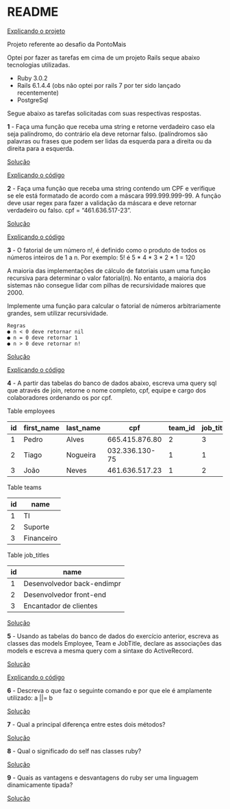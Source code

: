 # README

[Explicando o projeto](https://www.loom.com/share/1d806fa1a67a48b8aa96318aa99ff06b)

Projeto referente ao desafio da PontoMais

Optei por fazer as tarefas em cima de um projeto Rails seque abaixo tecnologias utilizadas.

* Ruby 3.0.2
* Rails 6.1.4.4 (obs não optei por rails 7 por ter sido lançado recentemente)
* PostgreSql

Segue abaixo as tarefas solicitadas com suas respectivas respostas.

**1** - Faça uma função que receba uma string e retorne verdadeiro caso ela seja palíndromo, do contrário ela deve retornar falso. (palíndromos são palavras ou frases que podem ser lidas da esquerda para a direita ou da direita para a esquerda.

  [Solução](https://github.com/LucianoPaulista/challengepontomais/pull/11)
   
  [Explicando o código ](https://www.loom.com/share/448584e5dba24982b4bb9debef459459)

**2** - Faça uma função que receba uma string contendo um CPF e verifique se ele está formatado de acordo com a máscara 999.999.999-99. A função deve usar regex para fazer a validação da máscara e deve retornar verdadeiro ou falso.
cpf = “461.636.517-23”.

  [Solução](https://github.com/LucianoPaulista/challengepontomais/pull/12)

  [Explicando o código ](https://www.loom.com/share/65e9fe2109ab4d659607ea0712b6c222)

**3** - O fatorial de um número n!, é definido como o produto de todos os números inteiros de 1
a n. Por exemplo: 5! é 5 * 4 * 3 * 2 * 1 = 120

A maioria das implementações de cálculo de fatoriais usam uma função recursiva para
determinar o valor fatorial(n). No entanto, a maioria dos sistemas não consegue lidar com
pilhas de recursividade maiores que 2000.

Implemente uma função para calcular o fatorial de números arbitrariamente grandes, sem
utilizar recursividade.

    Regras
    ● n < 0 deve retornar nil
    ● n = 0 deve retornar 1
    ● n > 0 deve retornar n!

[Solução](https://github.com/LucianoPaulista/challengepontomais/pull/13)

[Explicando o código ](https://www.loom.com/share/58989031e26749798e5b783def9d5274)

**4** - A partir das tabelas do banco de dados abaixo, escreva uma query sql que através de
join, retorne o nome completo, cpf, equipe e cargo dos colaboradores ordenando os por cpf.

Table employees

| id | first_name | last_name | cpf | team_id | job_title_id |
|---|---|---|---|---|--|
| 1 | Pedro | Alves | 665.415.876.80 | 2 | 3 |
| 2 | Tiago | Nogueira | 032.336.130-75 | 1 | 1 |
| 3 | João | Neves | 461.636.517.23 | 1 | 2 |

Table teams

| id | name |
|---|---|
| 1 | TI |
| 2 | Suporte |
| 3 | Financeiro |

Table job_titles

| id | name |
|---|---|
| 1 | Desenvolvedor back-endimpr |
| 2 | Desenvolvedor front-end |
| 3 | Encantador de clientes |

[Solução](https://github.com/LucianoPaulista/challengepontomais/issues/4#issuecomment-1008208507)

**5** - Usando as tabelas do banco de dados do exercício anterior, escreva as classes das
models Employee, Team e JobTitle, declare as associações das models e escreva a mesma
query com a sintaxe do ActiveRecord.

[Solução](https://github.com/LucianoPaulista/challengepontomais/pull/14)

[Explicando o código ](https://www.loom.com/share/ba4151a112d745028d4d83c510223319)

**6** - Descreva o que faz o seguinte comando e por que ele é amplamente utilizado: a ||= b

[Solução](https://github.com/LucianoPaulista/challengepontomais/issues/6#issuecomment-1008331894)

**7** - Qual a principal diferença entre estes dois métodos?

[Solução](https://github.com/LucianoPaulista/challengepontomais/issues/7#issuecomment-1008335178)

**8** - Qual o significado do self nas classes ruby?

[Solução](https://github.com/LucianoPaulista/challengepontomais/issues/8#issuecomment-1008324086)

**9** -  Quais as vantagens e desvantagens do ruby ser uma linguagem dinamicamente tipada?

[Solução](https://github.com/LucianoPaulista/challengepontomais/issues/9#issuecomment-1008334995)
